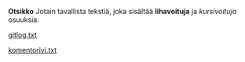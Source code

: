 **Otsikko**
Jotain tavallista tekstiä, joka sisältää **lihavoituja** ja *kursivoituja*
osuuksia.

[gitlog.txt](https://github.com/vilkiida/ot-harjoitustyo/blob/master/laskarit/viikko1/gitlog.txt)


[komentorivi.txt](https://github.com/vilkiida/ot-harjoitustyo/blob/master/laskarit/viikko1/komentorivi.txt)
